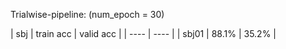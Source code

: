 Trialwise-pipeline: (num_epoch = 30)

| sbj | train acc | valid acc |
| ---- | ---- |
| sbj01 | 88.1% | 35.2% |
